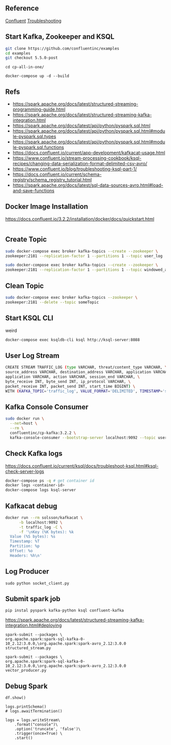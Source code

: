 ## Reference

[Confluent](https://docs.confluent.io/current/quickstart/cos-docker-quickstart.html#cos-docker-quickstart)
[Troubleshooting](https://www.confluent.io/blog/troubleshooting-ksql-part-1)
## Start Kafka, Zookeeper and KSQL

```bash
git clone https://github.com/confluentinc/examples
cd examples
git checkout 5.5.0-post
```

```
cd cp-all-in-one/
```

```
docker-compose up -d --build
```

## Refs

- https://spark.apache.org/docs/latest/structured-streaming-programming-guide.html
- https://spark.apache.org/docs/latest/structured-streaming-kafka-integration.html
- https://spark.apache.org/docs/latest/api/python/pyspark.sql.html
- https://spark.apache.org/docs/latest/api/python/pyspark.sql.html#module-pyspark.sql.types
- https://spark.apache.org/docs/latest/api/python/pyspark.sql.html#module-pyspark.sql.functions
- https://docs.confluent.io/current/app-development/kafkacat-usage.html
- https://www.confluent.io/stream-processing-cookbook/ksql-recipes/changing-data-serialization-format-delimited-csv-avro/
- https://www.confluent.io/blog/troubleshooting-ksql-part-1/
- https://docs.confluent.io/current/schema-registry/schema_registry_tutorial.html
- https://spark.apache.org/docs/latest/sql-data-sources-avro.html#load-and-save-functions

## Docker Image Installation

https://docs.confluent.io/3.2.2/installation/docker/docs/quickstart.html

```bash
```
## Create Topic

```bash
sudo docker-compose exec broker kafka-topics --create --zookeeper \
zookeeper:2181 --replication-factor 1 --partitions 1 --topic user_log
```

```bash
sudo docker-compose exec broker kafka-topics --create --zookeeper \
zookeeper:2181 --replication-factor 1 --partitions 1 --topic windowed_appearance
```

## Clean Topic

```bash
sudo docker-compose exec broker kafka-topics --zookeeper \
zookeeper:2181 --delete --topic someTopic
```

## Start KSQL CLI

weird

```bash
docker-compose exec ksqldb-cli ksql http://ksql-server:8088
```

## User Log Stream

```bash
CREATE STREAM TRAFFIC_LOG (type VARCHAR, threat/content_type VARCHAR, \
source_address VARCHAR, destination_address VARCHAR, application VARCHAR, source_port INT, \
application VARCHAR, action VARCHAR, session_end VARCHAR, \
byte_receive INT, byte_send INT, ip_protocol VARCHAR, \
packet_receive INT, packet_send INT, start_time BIGINT) \
WITH (KAFKA_TOPIC='traffic_log', VALUE_FORMAT='DELIMITED', TIMESTAMP='start_time');
```

## Kafka Console Consumer

```bash
sudo docker run \
  --net=host \
  --rm \
  confluentinc/cp-kafka:3.2.2 \
  kafka-console-consumer --bootstrap-server localhost:9092 --topic user_log --new-consumer --from-beginning --max-messages 5 --property print.key=true
```

## Check Kafka logs

https://docs.confluent.io/current/ksql/docs/troubleshoot-ksql.html#ksql-check-server-logs

```bash
docker-compose ps -q # get container id
docker logs <container-id>
docker-compose logs ksql-server
```

## Kafkacat debug

```bash
docker run --rm solsson/kafkacat \
      -b localhost:9092 \
      -t traffic_log -C \
      -f '\nKey (%K bytes): %k
  Value (%S bytes): %s
  Timestamp: %T
  Partition: %p
  Offset: %o
  Headers: %h\n'
```

## Log Producer

```
sudo python socket_client.py
```

## Submit spark job

```
pip instal pyspark kafka-python ksql confluent-kafka
```

https://spark.apache.org/docs/latest/structured-streaming-kafka-integration.html#deploying

```
spark-submit --packages \
org.apache.spark:spark-sql-kafka-0-10_2.12:3.0.0,\org.apache.spark:spark-avro_2.12:3.0.0 structured_stream.py
```

```
spark-submit --packages \
org.apache.spark:spark-sql-kafka-0-10_2.12:3.0.0,\org.apache.spark:spark-avro_2.12:3.0.0 vector_producer.py
```

## Debug Spark

```
df.show()

logs.printSchema()
# logs.awaitTermination()

logs = logs.writeStream\
    .format("console")\
    .option('truncate', 'false')\
    .trigger(once=True) \
    .start()
```